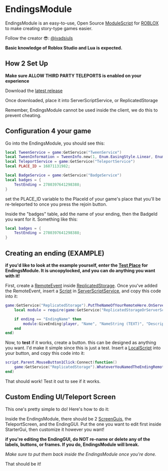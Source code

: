 # EndingsModule
EndingsModule is an easy-to-use, Open Source [ModuleScript](https://create.roblox.com/docs/reference/engine/classes/ModuleScript) for [ROBLOX](https://roblox.com/) to make creating story-type games easier.

Follow the creator 😎: [@ivadsiuls](https://www.roblox.com/users/5048508312/profile)


**Basic knowledge of Roblox Studio and Lua is expected.**

## How 2 Set Up

**Make sure ALLOW THIRD PARTY TELEPORTS is enabled on your experience**

Download the [latest release](https://github.com/ivadsiuls/EndingsModule/releases)

Once downloaded, place it into ServerScriptService, or ReplicatedStorage

Remember, EndingsModule cannot be used inside the client, we do this to prevent cheating.

## Configuration 4 your game

Go into the EndingsModule, you should see this:

```lua
local TweenService = game:GetService("TweenService")
local TweenInformation = TweenInfo.new(1, Enum.EasingStyle.Linear, Enum.EasingDirection.Out, 0, false, 0)
local TeleportService = game:GetService("TeleportService")
local PLACE_ID = 16871131982;

local BadgeService = game:GetService("BadgeService")
local badges = {
	TestEnding = 2780397641298388;
}
```

set the PLACE_ID variable to the PlaceId of your game's place that you'll be re-teleported to once you press the rejoin button.

Inside the "badges" table, add the name of your ending, then the BadgeId you want for it. Something like this:

```lua
local badges = {
	TestEnding = 2780397641298388;
}
```



## Creating an ending (EXAMPLE)

**if you'd like to look at the example yourself, enter the [Test Place](https://www.roblox.com/games/16871131982/EndingModule-Test-Place) for EndingsModule. It is uncopylocked, and you can do anything you want with it!**

First, create a [RemoteEvent](https://create.roblox.com/docs/reference/engine/classes/RemoteEvent) inside [ReplicatedStorage](https://create.roblox.com/docs/reference/engine/classes/ReplicatedStorage).
Once you've added  the RemoteEvent, insert a [Script](https://create.roblox.com/docs/reference/engine/classes/Script) in [ServerScriptService](https://create.roblox.com/docs/reference/engine/classes/ServerScriptService), and copy this code into it:

```lua
game:GetService("ReplicatedStorage").PutTheNameOfYourRemoteHere.OnServerEvent:Connect(function(player, ending)
	local module = require(game:GetService("ReplicatedStorageOrServerScriptService"):FindFirstChild("WhateverYouNamedEndingModuleAs"))

	if ending == "EndingName" then
		module:GiveEnding(player, "Name", "NameString (TEXT)", "Description", "hint (OPTIONAL)")
	end
end)
```

Now, to **test** if it works, create a button. this can be designed as anything you want. I'd make it simple since this is just a test.
Insert a [LocalScript](https://create.roblox.com/docs/reference/engine/classes/LocalScript) into your button, and copy this code into it:

```lua
script.Parent.MouseButton1Click:Connect(function()
	game:GetService("ReplicatedStorage").WhateverYouNamedTheEndingRemoteAs:FireServer("EndingName")
end)
```
That should work! Test it out to see if it works.

## Custom Ending UI/Teleport Screen

This one's pretty simple to do! Here's how to do it:

Inside the EndingsModule, there should be 2 [ScreenGuis](https://create.roblox.com/docs/reference/engine/classes/ScreenGui), the TeleportScreen, and the EndingGUI.
Put the one you want to edit first inside StarterGui, then customize it however you want!

**if you're editing the EndingGUI, do NOT re-name or delete any of the labels, buttons, or frames. If you do, EndingsModule will break.**

*Make sure to put them back inside the EndingsModule once you're done.*

That should be it!


